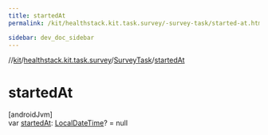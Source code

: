 ```yaml
---
title: startedAt
permalink: /kit/healthstack.kit.task.survey/-survey-task/started-at.html

sidebar: dev_doc_sidebar
---
```

//[kit](../../../kit.html)/[healthstack.kit.task.survey](../index.html)/[SurveyTask](index.html)/[startedAt](started-at.html)



# startedAt



[androidJvm]\
var [startedAt](started-at.html): [LocalDateTime](https://developer.android.com/reference/kotlin/java/time/LocalDateTime.html)? = null




